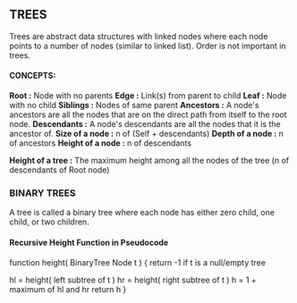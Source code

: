 ## TREES

Trees are abstract data structures with linked nodes where each node points to a
number of nodes (similar to linked list).
Order is not important in trees.

#### CONCEPTS:
**Root        :** Node with no parents
**Edge        :** Link(s) from parent to child
**Leaf        :** Node with no child
**Siblings    :** Nodes of same parent
**Ancestors   :** A node's ancestors are all the nodes that are on the direct path from itself to the root node.
**Descendants :** A node's descendants are all the nodes that it is the ancestor of.
**Size of a node   :** n of (Self + descendants)
**Depth of a node  :** n of ancestors
**Height of a node :** n of descendants

**Height of a tree :** The maximum height among all the nodes of the tree (n of descendants of Root node)


### BINARY TREES
A tree is called a binary tree where each node has either zero child, one child, or two children.

#### Recursive Height Function in Pseudocode

function height( BinaryTree Node t ) {
  return -1 if t is a null/empty tree

  hl = height( left subtree of t )
  hr = height( right subtree of t )
  h = 1 + maximum of hl and hr
  return h
}
